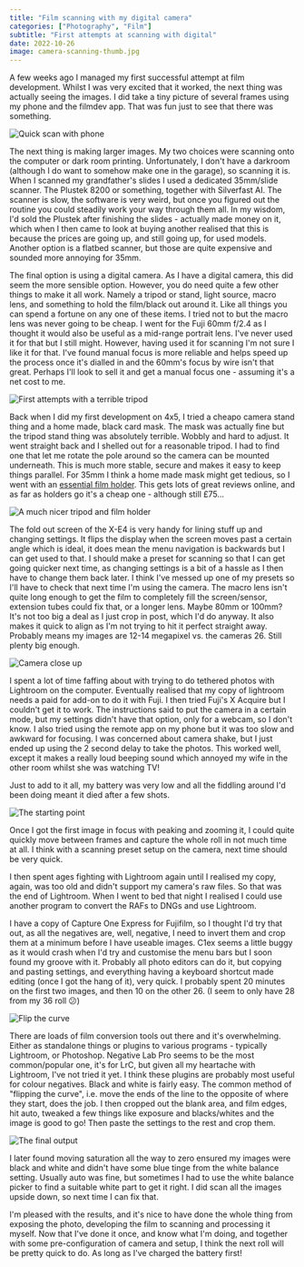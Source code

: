 ```yaml
---
title: "Film scanning with my digital camera"
categories: ["Photography", "Film"]
subtitle: "First attempts at scanning with digital"
date: 2022-10-26
image: camera-scanning-thumb.jpg
---
```



A few weeks ago I managed my first successful attempt at film development. Whilst I was very excited that it worked, the next thing was actually seeing the images. I did take a tiny picture of several frames using my phone and the filmdev app. That was fun just to see that there was something.

![Quick scan with phone](quick-scan.jpg "Quick scan with phone")

The next thing is making larger images. My two choices were scanning onto the computer or dark room printing. Unfortunately, I don't have a darkroom (although I do want to somehow make one in the garage), so scanning it is. When I scanned my grandfather's slides I used a dedicated 35mm/slide scanner. The Plustek 8200 or something, together with Silverfast AI. The scanner is slow, the software is very weird, but once you figured out the routine you could steadily work your way through them all. In my wisdom, I'd sold the Plustek after finishing the slides - actually made money on it, which when I then came to look at buying another realised that this is because the prices are going up, and still going up, for used models. Another option is a flatbed scanner, but those are quite expensive and sounded more annoying for 35mm.

The final option is using a digital camera. As I have a digital camera, this did seem the more sensible option. However, you do need quite a few other things to make it all work. Namely a tripod or stand, light source, macro lens, and something to hold the film/black out around it. Like all things you can spend a fortune on any one of these items. I tried not to but the macro lens was never going to be cheap. I went for the Fuji 60mm f/2.4 as I thought it would also be useful as a mid-range portrait lens. I've never used it for that but I still might. However, having used it for scanning I'm not sure I like it for that. I've found manual focus is more reliable and helps speed up the process once it's dialled in and the 60mm's focus by wire isn't that great. Perhaps I'll look to sell it and get a manual focus one - assuming it's a net cost to me.

![First attempts with a terrible tripod](filmscanning.jpeg "First attempts with a terrible tripod")

Back when I did my first development on 4x5, I tried a cheapo camera stand thing and a home made, black card mask. The mask was actually fine but the  tripod stand thing was absolutely terrible. Wobbly and hard to adjust. It went straight back and I shelled out for a reasonable tripod. I had to find one that let me rotate the pole around so the camera can be mounted underneath. This is much more stable, secure and makes it easy to keep things parallel. For 35mm I think a home made mask might get tedious, so I went with an [essential film holder](https://clifforth.co.uk/). This gets lots of great reviews online, and as far as holders go it's a cheap one - although still £75...

![A much nicer tripod and film holder](camera-scanning-thumb.jpg "A much nicer tripod and film holder")

The fold out screen of the X-E4 is very handy for lining stuff up and changing settings. It flips the display when the screen moves past a certain angle which is ideal, it does mean the menu navigation is backwards but I can get used to that. I should make a preset for scanning so that I can get going quicker next time, as changing settings is a bit of a hassle as I then have to change them back later. I think I've messed up one of my presets so I'll have to check that next time I'm using the camera. The macro lens isn't quite long enough to get the film to completely fill the screen/sensor, extension tubes could fix that, or a longer lens. Maybe 80mm or 100mm? It's not too big a deal as I just crop in post, which I'd do anyway. It also makes it quick to align as I'm not trying to hit it perfect straight away. Probably means my images are 12-14 megapixel vs. the cameras 26. Still plenty big enough.

![Camera close up](camera-scanning-1.jpg "Camera close up")

I spent a lot of time faffing about with trying to do tethered photos with Lightroom on the computer. Eventually realised that my copy of lightroom needs a paid for add-on to do it with Fuji. I then tried Fuji's X Acquire but I couldn't get it to work. The instructions said to put the camera in a certain mode, but my settings didn't have that option, only for a webcam, so I don't know. I also tried using the remote app on my phone but it was too slow and awkward for focusing. I was concerned about camera shake, but I just ended up using the 2 second delay to take the photos. This worked well, except it makes a really loud beeping sound which annoyed my wife in the other room whilst she was watching TV!

Just to add to it all, my battery was very low and all the fiddling around I'd been doing meant it died after a few shots.

![The starting point](scan-from-camera.png "The starting point")

Once I got the first image in focus with peaking and zooming it, I could quite quickly move between frames and capture the whole roll in not much time at all. I think with a scanning preset setup on the camera, next time should be very quick.

I then spent ages fighting with Lightroom again until I realised my copy, again, was too old and didn't support my camera's raw files. So that was the end of Lightroom. When I went to bed that night I realised I could use another program to convert the RAFs to DNGs and use Lightroom.

I have a copy of Capture One Express for Fujifilm, so I thought I'd try that out, as all the negatives are, well, negative, I need to invert them and crop them at a minimum before I have useable images. C1ex seems a little buggy as it would crash when I'd try and customise the menu bars but I soon found my groove with it. Probably all photo editors can do it, but copying and pasting settings, and everything having a keyboard shortcut made editing (once I got the hang of it), very quick. I probably spent 20 minutes on the first two images, and then 10 on the other 26. (I seem to only have 28 from my 36 roll 😕)

![Flip the curve](flip-the-curve.png "Flip the curve")

There are loads of film conversion tools out there and it's overwhelming. Either as standalone things or plugins to various programs - typically Lightroom, or Photoshop. Negative Lab Pro seems to be the most common/popular one, it's for LrC, but given all my heartache with Lightroom, I've not tried it yet. I think these plugins are probably most useful for colour negatives. Black and white is fairly easy. The common method of "flipping the curve", i.e. move the ends of the line to the opposite of where they start, does the job. I then cropped out the blank area, and film edges, hit auto, tweaked a few things like exposure and blacks/whites and the image is good to go! Then paste the settings to the rest and crop them.

![The final output](final-image.jpg "The final output")

I later found moving saturation all the way to zero ensured my images were black and white and didn't have some blue tinge from the white balance setting. Usually auto was fine, but sometimes I had to use the white balance picker to find a suitable white part to get it right. I did scan all the images upside down, so next time I can fix that.

I'm pleased with the results, and it's nice to have done the whole thing from exposing the photo, developing the film to scanning and processing it myself. Now that I've done it once, and know what I'm doing, and together with some pre-configuration of camera and setup, I think the next roll will be pretty quick to do. As long as I've charged the battery first!
